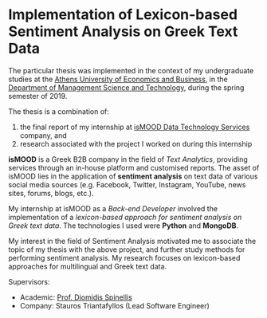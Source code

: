 # Implementation of Lexicon-based Sentiment Analysis on Greek Text Data

The particular thesis was implemented in the context of my undergraduate studies at the [Athens University of Economics and Business](https://www.aueb.gr/en), in the [Department of Management Science and Technology](https://www.dept.aueb.gr/en/dmst), during the spring semester of 2019.

The thesis is a combination of:
1. the final report of my internship at [isMOOD Data Technology Services](https://www.ismood.com/) company, and
2. research associated with the project I worked on during this internship

**isMOOD** is a Greek B2B company in the field of *Text Analytics*, providing services through an in-house platform and customised reports. The asset of isMOOD lies in the application of **sentiment analysis** on text data of various social media sources (e.g. Facebook, Twitter, Instagram, YouTube, news sites, forums, blogs, etc.).

My internship at isMOOD as a *Back-end Developer* involved the implementation of a *lexicon-based approach for sentiment analysis on Greek text data*. The technologies I used were **Python** and **MongoDB**.

My interest in the field of Sentiment Analysis motivated me to associate the topic of my thesis with the above project, and further study methods for performing sentiment analysis. My research focuses on lexicon-based approaches for multilingual and Greek text data.

Supervisors:
- Academic: [Prof. Diomidis Spinellis](https://www2.dmst.aueb.gr/dds/index.en.html)
- Company: Stauros Triantafyllos (Lead Software Engineer)

